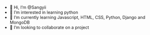 - 👋 Hi, I’m @Sangyii
- 👀 I’m interested in learning python
- 🌱 I’m currently learning Javascript, HTML, CSS, Python, Django and MongoDB
- 💞️ I’m looking to collaborate on a project

<!---
Sangyii/Sangyii is a ✨ special ✨ repository because its `README.md` (this file) appears on your GitHub profile.
You can click the Preview link to take a look at your changes.
--->

